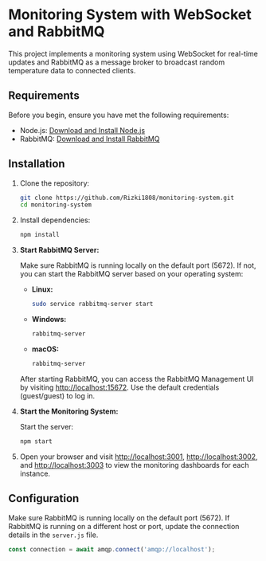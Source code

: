 # Monitoring System with WebSocket and RabbitMQ

This project implements a monitoring system using WebSocket for real-time updates and RabbitMQ as a message broker to broadcast random temperature data to connected clients.

## Requirements

Before you begin, ensure you have met the following requirements:

- Node.js: [Download and Install Node.js](https://nodejs.org/)
- RabbitMQ: [Download and Install RabbitMQ](https://www.rabbitmq.com/download.html)

## Installation

1. Clone the repository:

    ```bash
    git clone https://github.com/Rizki1808/monitoring-system.git
    cd monitoring-system
    ```

2. Install dependencies:

    ```bash
    npm install
    ```

3. **Start RabbitMQ Server:**

    Make sure RabbitMQ is running locally on the default port (5672). If not, you can start the RabbitMQ server based on your operating system:

    - **Linux:**
      ```bash
      sudo service rabbitmq-server start
      ```

    - **Windows:**
      ```powershell
      rabbitmq-server
      ```

    - **macOS:**
      ```bash
      rabbitmq-server
      ```

    After starting RabbitMQ, you can access the RabbitMQ Management UI by visiting [http://localhost:15672](http://localhost:15672). Use the default credentials (guest/guest) to log in.

4. **Start the Monitoring System:**

    Start the server:

    ```bash
    npm start
    ```

5. Open your browser and visit [http://localhost:3001](http://localhost:3001), [http://localhost:3002](http://localhost:3002), and [http://localhost:3003](http://localhost:3003) to view the monitoring dashboards for each instance.

## Configuration

Make sure RabbitMQ is running locally on the default port (5672). If RabbitMQ is running on a different host or port, update the connection details in the `server.js` file.

```javascript
const connection = await amqp.connect('amqp://localhost');
